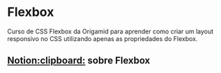 <h1>Flexbox</h1>
Curso de CSS Flexbox da Origamid para aprender como criar um layout responsivo no CSS utilizando apenas as propriedades do Flexbox.
<br>
<h2>
  <a href = "https://www.notion.so/Flex-Box-74db662d60f14f699bc4a39eb0a76f7c">Notion:clipboard:</a> sobre Flexbox
</h2>
